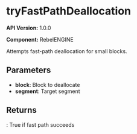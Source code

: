 # tryFastPathDeallocation

**API Version:** 1.0.0

**Component:** RebelENGINE

Attempts fast-path deallocation for small blocks.

## Parameters

- **block**: Block to deallocate
- **segment**: Target segment

## Returns

: True if fast path succeeds

